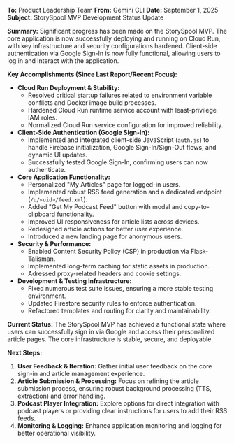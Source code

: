 **To:** Product Leadership Team
**From:** Gemini CLI
**Date:** September 1, 2025
**Subject:** StorySpool MVP Development Status Update

**Summary:**
Significant progress has been made on the StorySpool MVP. The core application is now successfully deploying and running on Cloud Run, with key infrastructure and security configurations hardened. Client-side authentication via Google Sign-In is now fully functional, allowing users to log in and interact with the application.

**Key Accomplishments (Since Last Report/Recent Focus):**

*   **Cloud Run Deployment & Stability:**
    *   Resolved critical startup failures related to environment variable conflicts and Docker image build processes.
    *   Hardened Cloud Run runtime service account with least-privilege IAM roles.
    *   Normalized Cloud Run service configuration for improved reliability.
*   **Client-Side Authentication (Google Sign-In):**
    *   Implemented and integrated client-side JavaScript (`auth.js`) to handle Firebase initialization, Google Sign-In/Sign-Out flows, and dynamic UI updates.
    *   Successfully tested Google Sign-In, confirming users can now authenticate.
*   **Core Application Functionality:**
    *   Personalized "My Articles" page for logged-in users.
    *   Implemented robust RSS feed generation and a dedicated endpoint (`/u/<uid>/feed.xml`).
    *   Added "Get My Podcast Feed" button with modal and copy-to-clipboard functionality.
    *   Improved UI responsiveness for article lists across devices.
    *   Redesigned article actions for better user experience.
    *   Introduced a new landing page for anonymous users.
*   **Security & Performance:**
    *   Enabled Content Security Policy (CSP) in production via Flask-Talisman.
    *   Implemented long-term caching for static assets in production.
    *   Adressed proxy-related headers and cookie settings.
*   **Development & Testing Infrastructure:**
    *   Fixed numerous test suite issues, ensuring a more stable testing environment.
    *   Updated Firestore security rules to enforce authentication.
    *   Refactored templates and routing for clarity and maintainability.

**Current Status:**
The StorySpool MVP has achieved a functional state where users can successfully sign in via Google and access their personalized article pages. The core infrastructure is stable, secure, and deployable.

**Next Steps:**

1.  **User Feedback & Iteration:** Gather initial user feedback on the core sign-in and article management experience.
2.  **Article Submission & Processing:** Focus on refining the article submission process, ensuring robust background processing (TTS, extraction) and error handling.
3.  **Podcast Player Integration:** Explore options for direct integration with podcast players or providing clear instructions for users to add their RSS feeds.
4.  **Monitoring & Logging:** Enhance application monitoring and logging for better operational visibility.
